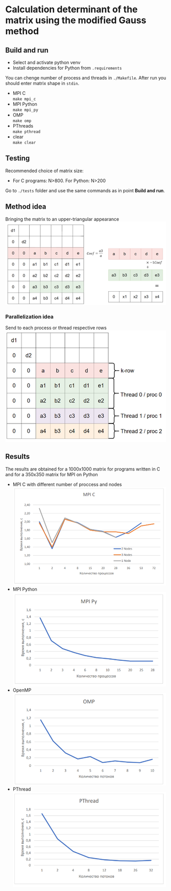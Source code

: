 # Сalculation determinant of the matrix using the modified Gauss method 
## Build and run  
- Select and activate python venv  
- Install dependencies for Python from `.requirements`  

You can chenge number of process and threads in `./Makefile`. After run you should enter matrix shape in `stdin`.

- MPI C  
`make mpi_c`
- MPI Python  
`make mpi_py`  
- OMP  
`make omp`  
- PThreads  
`make pthread`    
- clear  
`make clear`  

## Testing   
Recommended choice of matrix size:   
- For C programs: N>800. For Python: N>200   

Go to `./tests` folder and use the same commands as in point **Build and run**.  

## Method idea  
Bringing the matrix to an upper-triangular appearance  
![Alt text](./images/alg.png)  
### Parallelization idea  
Send to each process or thread respective rows  
![Alt text](./images/paral.png)  


## Results  
The results are obtained for a 1000x1000 matrix for programs written in C and for a 350x350 matrix for MPI on Python  
- MPI C with different number of proccess and nodes  
![Alt text](images/MPI_C_res.png) 
- MPI Python   
![Alt text](images/mpi_py.png)  
- OpenMP  
![Alt text](images/omp.png)  
- PThread  
![Alt text](images/pthread.png)